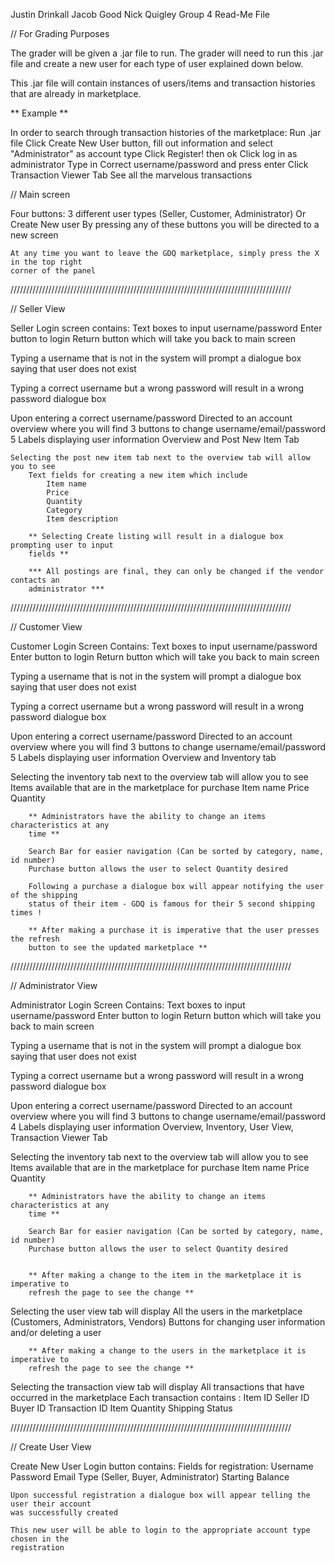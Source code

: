 Justin Drinkall
Jacob Good 
Nick Quigley 
Group 4
Read-Me File 

// For Grading Purposes

The grader will be given a .jar file to run. The grader will need to run this .jar file 
and create a new user for each type of user explained down below. 

This .jar file will contain instances of users/items and transaction histories that are 
already in marketplace. 

** Example ** 

In order to search through transaction histories of the marketplace:
	Run .jar file
	Click Create New User button, fill out information and select "Administrator" as 
	account type
	Click Register! then ok
	Click log in as administrator
	Type in Correct username/password and press enter
	Click Transaction Viewer Tab
	See all the marvelous transactions
	

// Main screen 

Four buttons:
	3 different user types (Seller, Customer, Administrator)
	Or Create New user 
	By pressing any of these buttons you will be directed to a new screen
	
	At any time you want to leave the GDQ marketplace, simply press the X in the top right
	corner of the panel

/////////////////////////////////////////////////////////////////////////////////////////

// Seller View 

Seller Login screen contains:
	Text boxes to input username/password
	Enter button to login
	Return button which will take you back to main screen
	
Typing a username that is not in the system will prompt a dialogue box saying that user 
does not exist 

Typing a correct username but a wrong password will result in a wrong password dialogue 
box

Upon entering a correct username/password
	Directed to an account overview where you will find 
		3 buttons to change username/email/password
		5 Labels displaying user information
		Overview and Post New Item Tab
		
	Selecting the post new item tab next to the overview tab will allow you to see 
		Text fields for creating a new item which include 
			Item name
			Price 
			Quantity 
			Category
			Item description
			
		** Selecting Create listing will result in a dialogue box prompting user to input
		fields ** 
		
		*** All postings are final, they can only be changed if the vendor contacts an 
		administrator ***
		
/////////////////////////////////////////////////////////////////////////////////////////
				
// Customer View 

Customer Login Screen Contains:
	Text boxes to input username/password
	Enter button to login
	Return button which will take you back to main screen
	
Typing a username that is not in the system will prompt a dialogue box saying that user 
does not exist 

Typing a correct username but a wrong password will result in a wrong password dialogue 
box

Upon entering a correct username/password
	Directed to an account overview where you will find 
		3 buttons to change username/email/password
		5 Labels displaying user information
		Overview and Inventory tab
		
Selecting the inventory tab next to the overview tab will allow you to see 
		Items available that are in the marketplace for purchase
			Item name
			Price 
			Quantity 
			
		** Administrators have the ability to change an items characteristics at any 
		time **
			
		Search Bar for easier navigation (Can be sorted by category, name, id number)
		Purchase button allows the user to select Quantity desired
		
		Following a purchase a dialogue box will appear notifying the user of the shipping
		status of their item - GDQ is famous for their 5 second shipping times !
				
		** After making a purchase it is imperative that the user presses the refresh 
		button to see the updated marketplace **
		

/////////////////////////////////////////////////////////////////////////////////////////
		
// Administrator View 

Administrator Login Screen Contains:
	Text boxes to input username/password
	Enter button to login
	Return button which will take you back to main screen
			
Typing a username that is not in the system will prompt a dialogue box saying that user 
does not exist 

Typing a correct username but a wrong password will result in a wrong password dialogue 
box		

Upon entering a correct username/password
	Directed to an account overview where you will find 
		3 buttons to change username/email/password
		4 Labels displaying user information 
		Overview, Inventory, User View, Transaction Viewer Tab	
	
Selecting the inventory tab next to the overview tab will allow you to see 
		Items available that are in the marketplace for purchase
			Item name
			Price 
			Quantity 
			
		** Administrators have the ability to change an items characteristics at any 
		time **
			
		Search Bar for easier navigation (Can be sorted by category, name, id number)
		Purchase button allows the user to select Quantity desired
		
		
		** After making a change to the item in the marketplace it is imperative to 
		refresh the page to see the change **	
		
Selecting the user view tab will display
		All the users in the marketplace (Customers, Administrators, Vendors)
		Buttons for changing user information and/or deleting a user
		
		** After making a change to the users in the marketplace it is imperative to 
		refresh the page to see the change **
		
Selecting the transaction view tab will display
	All transactions that have occurred in the marketplace
		Each transaction contains :
			Item ID
			Seller ID
			Buyer ID
			Transaction ID
			Item Quantity
			Shipping Status 
		
/////////////////////////////////////////////////////////////////////////////////////////

// Create User View 

Create New User Login button contains:
	Fields for registration:
		Username
		Password
		Email
		Type (Seller, Buyer, Administrator)
		Starting Balance 
		
	Upon successful registration a dialogue box will appear telling the user their account
	was successfully created
	
	This new user will be able to login to the appropriate account type chosen in the 
	registration
